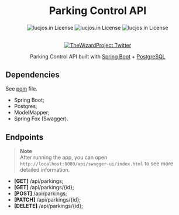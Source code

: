<div align=center>

# Parking Control API

<picture>
    <source media="(prefers-color-scheme: dark)" srcset="https://api.iconify.design/simple-icons/spring.svg?color=white&height=60">
    <img align="center" alt="lucjos.in License" src="https://api.iconify.design/simple-icons/spring.svg?color=%230D1117&height=60">
</picture>
<picture>
    <source media="(prefers-color-scheme: dark)" srcset="https://api.iconify.design/ic/twotone-plus.svg?color=white&height=60">
    <img align="center" alt="lucjos.in License" src="https://api.iconify.design/ic/twotone-plus.svg?color=%230D1117&height=60">
</picture>
<picture>
    <source media="(prefers-color-scheme: dark)" srcset="https://api.iconify.design/simple-icons/postgresql.svg?color=white&height=60">
    <img align="center" alt="lucjos.in License" src="https://api.iconify.design/simple-icons/postgresql.svg?color=%230D1117&height=60">
</picture>

<p align="center">
    <br>
    <a href="./LICENSE" target="_blank">
        <picture>
            <source media="(prefers-color-scheme: dark)" srcset="https://img.shields.io/github/license/lucjosin/parking-control-api?color=%230D1117&style=for-the-badge&labelColor=%230D1117">
            <img align="center" alt="TheWizardProject Twitter" src="https://img.shields.io/github/license/lucjosin/parking-control-api?color=white&style=for-the-badge&labelColor=white">
        </picture>
    </a>
</p>

Parking Control API built with [Spring Boot](https://spring.io) + [PostgreSQL](https://www.postgresql.org/)

</div>

## Dependencies

See [pom](./pom.xml) file.

- Spring Boot;
- Postgres;
- ModelMapper;
- Spring Fox (Swagger).

## Endpoints

> **Note** \
> After running the app, you can open `http://localhost:8080/api/swagger-ui/index.html` to see
more detailed information.

- **[GET]** /api/parkings;
- **[GET]** /api/parkings/{id};
- **[POST]** /api/parkings;
- **[PATCH]** /api/parkings/{id};
- **[DELETE]** /api/parkings/{id};

